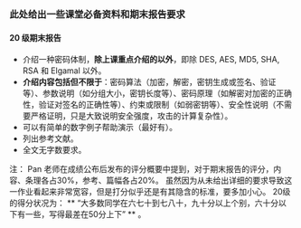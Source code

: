 ### 此处给出一些课堂必备资料和期末报告要求

#### 20 级期末报告

* 介绍一种密码体制，**除上课重点介绍的以外**，即除 DES, AES, MD5, SHA, RSA 和 Elgamal 以外。
* **介绍内容包括但不限于**：密码算法（加密，解密，密钥生成或签名、验证等）、参数说明（如分组大小，密钥长度等）、密码原理（如解密对加密的正确性，验证对签名的正确性等）、约束或限制（如弱密钥等）、安全性说明（不需要严格证明，只是大致说明安全强度，攻击的计算复杂性）。
* 可以有简单的数字例子帮助演示（最好有）。
* 列出参考文献。
* 全文无字数要求。

注：
Pan 老师在成绩公布后发布的评分概要中提到，对于期末报告的评分，内容、条理各占30%，参考、篇幅各占20%。
虽然因为从未给出详细的要求导致这一作业看起来非常宽容，但是打分似乎还是有其隐含的标准，要多加小心。
20级的得分状况为： ** “大多数同学在六七十到七八十，九十分以上个别，六十分以下有一些，写得最差在50分上下” ** 。
